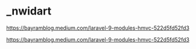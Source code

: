 # _nwidart

<!-- Contenuto migrato da _docs/_nwidart.txt -->

https://bayramblog.medium.com/laravel-9-modules-hmvc-522d5fd52fd3

https://bayramblog.medium.com/laravel-9-modules-hmvc-522d5fd52fd3

